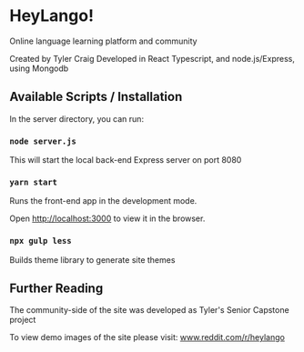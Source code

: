 
#  HeyLango!

Online language learning platform and community

Created by Tyler Craig 
Developed in React Typescript, and node.js/Express, using Mongodb


##  Available Scripts / Installation

  

In the server directory, you can run:

###  `node server.js`

This will start the local back-end Express server on port 8080

  

###  `yarn start`

  

Runs the front-end app in the development mode.<br />

Open [http://localhost:3000](http://localhost:3000) to view it in the browser.

### `npx gulp less`

Builds theme library to generate site themes

## Further Reading

The community-side of the site was developed as Tyler's Senior Capstone project

To view demo images of the site please visit: www.reddit.com/r/heylango
